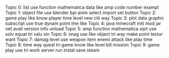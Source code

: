 Topic 0: list use function mathematica data like amp code number exampl 
Topic 1: object file use blender bpi anim select import set button 
Topic 2: game play like know player time level new citi way 
Topic 3: plot data graphic subscript use true dynam point line like 
Topic 4: java minecraft initi mod jar net avail version info unload 
Topic 5: amp function mathematica sqrt use solv equat tri valu sin 
Topic 6: imag use like object tri way make point textur want 
Topic 7: damag level use weapon item enemi attack like play time 
Topic 8: time way quest tri game know like level kill mission 
Topic 9: game play use tri work server run instal save steam 